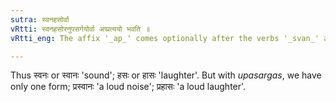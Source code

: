 ```yaml
---
sutra: स्वनहसोर्वा
vRtti: स्वनहसोरनुपसर्गयोर्वा अप्प्रत्ययो भवति ॥
vRtti_eng: The affix '_ap_' comes optionally after the verbs '_svan_' and '_has_' when no _upasarga_ is in composition with them.

---
```

Thus स्वनः or स्वानः 'sound'; हसः or हासः 'laughter'. But with _upasargas_, we have only one form; प्रस्वानः 'a loud noise'; प्रहासः 'a loud laughter'.